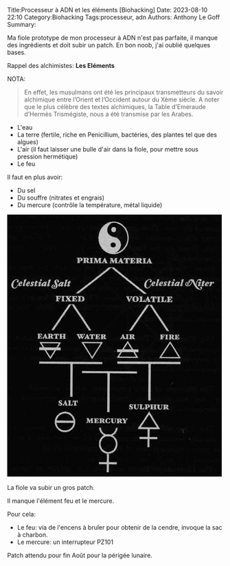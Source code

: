 Title:Processeur à ADN et les éléments [Biohacking]
Date: 2023-08-10 22:10
Category:Biohacking
Tags:processeur, adn
Authors: Anthony Le Goff
Summary:

Ma fiole prototype de mon processeur à ADN n'est pas parfaite, il manque des ingrédients et doit subir un patch. En bon noob, j'ai oublié quelques bases.

Rappel des alchimistes: **Les Eléments**

NOTA:

> En effet, les musulmans ont été les principaux transmetteurs du savoir alchimique entre l’Orient et l’Occident autour du Xème siècle. A noter que le plus célèbre des textes alchimiques, la Table d’Emeraude d’Hermès Trismégiste, nous a été transmise par les Arabes.

* L'eau
* La terre (fertile, riche en Penicillium, bactéries, des plantes tel que des algues)
* L'air (il faut laisser une bulle d'air dans la fiole, pour mettre sous pression hermétique)
* Le feu

Il faut en plus avoir:

* Du sel
* Du souffre (nitrates et engrais)
* Du mercure (contrôle la température, métal liquide)

![principe alchimiste](images/alchemy.jpg)

La fiole va subir un gros patch.

Il manque l'élément feu et le mercure.

Pour cela:

* Le feu: via de l'encens à bruler pour obtenir de la cendre, invoque la sac à charbon.
* Le mercure: un interrupteur PZ101


Patch attendu pour fin Août pour la périgée lunaire.

